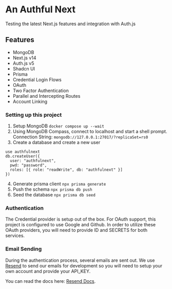 # An Authful Next

Testing the latest Next.js features and integration with Auth.js

## Features

- MongoDB
- Next.js v14
- Auth.js v5
- Shadcn UI
- Prisma
- Credential Login Flows
- OAuth
- Two Factor Authentication
- Parallel and Intercepting Routes
- Account Linking

### Setting up this project

1. Setup MongoDB
   `docker compose up --wait`
2. Using MongoDB Compass, connect to localhost and start a shell prompt.
   Connection String: `mongodb://127.0.0.1:27017/?replicaSet=rs0`
3. Create a database and create a new user

```
use authfulnext
db.createUser({
  user: "authfulnext",
  pwd: "password",
  roles: [{ role: "readWrite", db: "authfulnext" }]
})
```

4. Generate prisma client
   `npx prisma generate`
5. Push the schema
   `npx prisma db push`
6. Seed the database
   `npx prisma db seed`

### Authentication

The Credential provider is setup out of the box. For OAuth support, this project is configured to use Google and Github. In order to utilize these OAuth providers, you will need to provide ID and SECRETS for both services.

### Email Sending

During the authentication process, several emails are sent out. We use [Resend](https://resend.com/) to send our emails for development so you will need to setup your own account and provide your API_KEY.

You can read the docs here: [Resend Docs](https://resend.com/docs/introduction).
